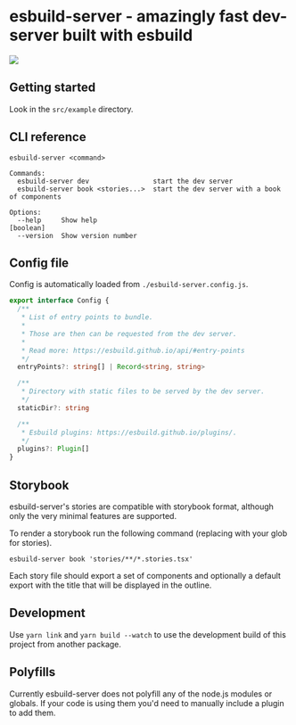 # esbuild-server - amazingly fast dev-server built with esbuild

<img src="https://img.shields.io/npm/v/esbuild-server"/>

## Getting started

Look in the `src/example` directory.

## CLI reference

```
esbuild-server <command>

Commands:
  esbuild-server dev                start the dev server
  esbuild-server book <stories...>  start the dev server with a book of components

Options:
  --help     Show help                                                 [boolean]
  --version  Show version number  
```

## Config file

Config is automatically loaded from `./esbuild-server.config.js`.

```typescript
export interface Config {
  /**
   * List of entry points to bundle.
   * 
   * Those are then can be requested from the dev server.
   * 
   * Read more: https://esbuild.github.io/api/#entry-points
   */
  entryPoints?: string[] | Record<string, string>

  /**
   * Directory with static files to be served by the dev server.
   */
  staticDir?: string

  /**
   * Esbuild plugins: https://esbuild.github.io/plugins/.
   */
  plugins?: Plugin[]
}
```

## Storybook

esbuild-server's stories are compatible with storybook format, although only the very minimal features are supported.

To render a storybook run the following command (replacing with your glob for stories).

```
esbuild-server book 'stories/**/*.stories.tsx'
```

Each story file should export a set of components and optionally a default export with the title that will be displayed in the outline.

## Development

Use `yarn link` and `yarn build --watch` to use the development build of this project from another package.

## Polyfills

Currently esbuild-server does not polyfill any of the node.js modules or globals. If your code is using them you'd need to manually include a plugin to add them.
